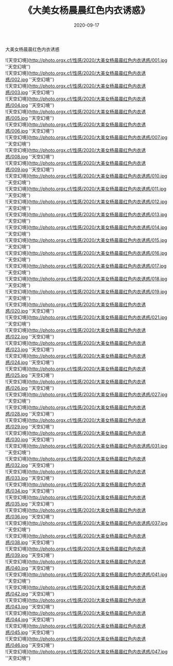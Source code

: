 ﻿---
layout: post
title: 《大美女杨晨晨红色内衣诱惑》
date: 2020-09-17
img: http://photo.orgx.cf/性感/2020/大美女杨晨晨红色内衣诱惑/000.jpg
tags: [美女,性感,泳衣]
---

大美女杨晨晨红色内衣诱惑



![天空幻境](http://photo.orgx.cf/性感/2020/大美女杨晨晨红色内衣诱惑/001.jpg ''天空幻境'')<br>
![天空幻境](http://photo.orgx.cf/性感/2020/大美女杨晨晨红色内衣诱惑/002.jpg ''天空幻境'')<br>
![天空幻境](http://photo.orgx.cf/性感/2020/大美女杨晨晨红色内衣诱惑/003.jpg ''天空幻境'')<br>
![天空幻境](http://photo.orgx.cf/性感/2020/大美女杨晨晨红色内衣诱惑/004.jpg ''天空幻境'')<br>
![天空幻境](http://photo.orgx.cf/性感/2020/大美女杨晨晨红色内衣诱惑/005.jpg ''天空幻境'')<br>
![天空幻境](http://photo.orgx.cf/性感/2020/大美女杨晨晨红色内衣诱惑/006.jpg ''天空幻境'')<br>
![天空幻境](http://photo.orgx.cf/性感/2020/大美女杨晨晨红色内衣诱惑/007.jpg ''天空幻境'')<br>
![天空幻境](http://photo.orgx.cf/性感/2020/大美女杨晨晨红色内衣诱惑/008.jpg ''天空幻境'')<br>
![天空幻境](http://photo.orgx.cf/性感/2020/大美女杨晨晨红色内衣诱惑/009.jpg ''天空幻境'')<br>
![天空幻境](http://photo.orgx.cf/性感/2020/大美女杨晨晨红色内衣诱惑/010.jpg ''天空幻境'')<br>
![天空幻境](http://photo.orgx.cf/性感/2020/大美女杨晨晨红色内衣诱惑/011.jpg ''天空幻境'')<br>
![天空幻境](http://photo.orgx.cf/性感/2020/大美女杨晨晨红色内衣诱惑/012.jpg ''天空幻境'')<br>
![天空幻境](http://photo.orgx.cf/性感/2020/大美女杨晨晨红色内衣诱惑/013.jpg ''天空幻境'')<br>
![天空幻境](http://photo.orgx.cf/性感/2020/大美女杨晨晨红色内衣诱惑/014.jpg ''天空幻境'')<br>
![天空幻境](http://photo.orgx.cf/性感/2020/大美女杨晨晨红色内衣诱惑/015.jpg ''天空幻境'')<br>
![天空幻境](http://photo.orgx.cf/性感/2020/大美女杨晨晨红色内衣诱惑/016.jpg ''天空幻境'')<br>
![天空幻境](http://photo.orgx.cf/性感/2020/大美女杨晨晨红色内衣诱惑/017.jpg ''天空幻境'')<br>
![天空幻境](http://photo.orgx.cf/性感/2020/大美女杨晨晨红色内衣诱惑/018.jpg ''天空幻境'')<br>
![天空幻境](http://photo.orgx.cf/性感/2020/大美女杨晨晨红色内衣诱惑/019.jpg ''天空幻境'')<br>
![天空幻境](http://photo.orgx.cf/性感/2020/大美女杨晨晨红色内衣诱惑/020.jpg ''天空幻境'')<br>
![天空幻境](http://photo.orgx.cf/性感/2020/大美女杨晨晨红色内衣诱惑/021.jpg ''天空幻境'')<br>
![天空幻境](http://photo.orgx.cf/性感/2020/大美女杨晨晨红色内衣诱惑/022.jpg ''天空幻境'')<br>
![天空幻境](http://photo.orgx.cf/性感/2020/大美女杨晨晨红色内衣诱惑/023.jpg ''天空幻境'')<br>
![天空幻境](http://photo.orgx.cf/性感/2020/大美女杨晨晨红色内衣诱惑/024.jpg ''天空幻境'')<br>
![天空幻境](http://photo.orgx.cf/性感/2020/大美女杨晨晨红色内衣诱惑/025.jpg ''天空幻境'')<br>
![天空幻境](http://photo.orgx.cf/性感/2020/大美女杨晨晨红色内衣诱惑/026.jpg ''天空幻境'')<br>
![天空幻境](http://photo.orgx.cf/性感/2020/大美女杨晨晨红色内衣诱惑/027.jpg ''天空幻境'')<br>
![天空幻境](http://photo.orgx.cf/性感/2020/大美女杨晨晨红色内衣诱惑/028.jpg ''天空幻境'')<br>
![天空幻境](http://photo.orgx.cf/性感/2020/大美女杨晨晨红色内衣诱惑/029.jpg ''天空幻境'')<br>
![天空幻境](http://photo.orgx.cf/性感/2020/大美女杨晨晨红色内衣诱惑/030.jpg ''天空幻境'')<br>
![天空幻境](http://photo.orgx.cf/性感/2020/大美女杨晨晨红色内衣诱惑/031.jpg ''天空幻境'')<br>
![天空幻境](http://photo.orgx.cf/性感/2020/大美女杨晨晨红色内衣诱惑/032.jpg ''天空幻境'')<br>
![天空幻境](http://photo.orgx.cf/性感/2020/大美女杨晨晨红色内衣诱惑/033.jpg ''天空幻境'')<br>
![天空幻境](http://photo.orgx.cf/性感/2020/大美女杨晨晨红色内衣诱惑/034.jpg ''天空幻境'')<br>
![天空幻境](http://photo.orgx.cf/性感/2020/大美女杨晨晨红色内衣诱惑/035.jpg ''天空幻境'')<br>
![天空幻境](http://photo.orgx.cf/性感/2020/大美女杨晨晨红色内衣诱惑/036.jpg ''天空幻境'')<br>
![天空幻境](http://photo.orgx.cf/性感/2020/大美女杨晨晨红色内衣诱惑/037.jpg ''天空幻境'')<br>
![天空幻境](http://photo.orgx.cf/性感/2020/大美女杨晨晨红色内衣诱惑/038.jpg ''天空幻境'')<br>
![天空幻境](http://photo.orgx.cf/性感/2020/大美女杨晨晨红色内衣诱惑/039.jpg ''天空幻境'')<br>
![天空幻境](http://photo.orgx.cf/性感/2020/大美女杨晨晨红色内衣诱惑/040.jpg ''天空幻境'')<br>
![天空幻境](http://photo.orgx.cf/性感/2020/大美女杨晨晨红色内衣诱惑/041.jpg ''天空幻境'')<br>
![天空幻境](http://photo.orgx.cf/性感/2020/大美女杨晨晨红色内衣诱惑/042.jpg ''天空幻境'')<br>
![天空幻境](http://photo.orgx.cf/性感/2020/大美女杨晨晨红色内衣诱惑/043.jpg ''天空幻境'')<br>
![天空幻境](http://photo.orgx.cf/性感/2020/大美女杨晨晨红色内衣诱惑/044.jpg ''天空幻境'')<br>
![天空幻境](http://photo.orgx.cf/性感/2020/大美女杨晨晨红色内衣诱惑/045.jpg ''天空幻境'')<br>
![天空幻境](http://photo.orgx.cf/性感/2020/大美女杨晨晨红色内衣诱惑/046.jpg ''天空幻境'')<br>
![天空幻境](http://photo.orgx.cf/性感/2020/大美女杨晨晨红色内衣诱惑/047.jpg ''天空幻境'')<br>